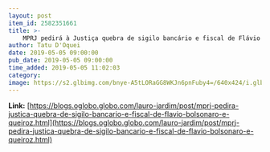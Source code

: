 ```yaml
---
layout: post
item_id: 2582351661
title: >-
    MPRJ pedirá à Justiça quebra de sigilo bancário e fiscal de Flávio Bolsonaro e Queiroz : Lauro Jardim
author: Tatu D'Oquei
date: 2019-05-05 09:00:00
pub_date: 2019-05-05 09:00:00
time_added: 2019-05-05 11:02:03
category: 
image: https://s2.glbimg.com/bnye-A5tLORaGG8WKJn6pnFuby4=/640x424/i.glbimg.com/og/ig/infoglobo1/f/original/2019/01/30/80424051_pa_-_flavio_bolsonaro_com_seu_assessor_fabricio_queiroz_simulando_uma_arma_de_fogo._fot_QIxwKAn.jpg
---
```


**Link:** [https://blogs.oglobo.globo.com/lauro-jardim/post/mprj-pedira-justica-quebra-de-sigilo-bancario-e-fiscal-de-flavio-bolsonaro-e-queiroz.html](https://blogs.oglobo.globo.com/lauro-jardim/post/mprj-pedira-justica-quebra-de-sigilo-bancario-e-fiscal-de-flavio-bolsonaro-e-queiroz.html)

